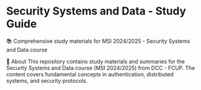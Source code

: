 # Security Systems and Data - Study Guide

📚 Comprehensive study materials for MSI 2024/2025 - Security Systems and Data course

📖 About
This repository contains study materials and summaries for the Security Systems and Data course (MSI 2024/2025) from DCC - FCUP. The content covers fundamental concepts in authentication, distributed systems, and security protocols.
